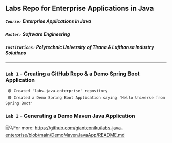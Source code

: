 ## Labs Repo for Enterprise Applications in Java
##### `Course:` Enterprise Applications in Java
##### `Master:` Software Engineering
##### `Institutions:` Polytechnic University of Tirana & Lufthansa Industry Solutions
---
### `Lab 1` - Creating a GitHub Repo & a Demo Spring Boot Application
     🟢 Created 'labs-java-enterprise' repository
     🟢 Created a Demo Spring Boot Application saying 'Hello Universe from Spring Boot'
### `Lab 2` - Generating a Demo Maven Java Application
🗒️🔍For more: https://github.com/giantconiku/labs-java-enterprise/blob/main/DemoMavenJavaApp/README.md
